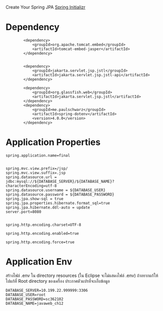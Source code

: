Create Your Spring JPA [Spring Initializr](https://start.spring.io) 
<h1>Dependency</h1>

```
        <dependency>
            <groupId>org.apache.tomcat.embed</groupId>
            <artifactId>tomcat-embed-jasper</artifactId>
        </dependency>


        <dependency>
            <groupId>jakarta.servlet.jsp.jstl</groupId>
            <artifactId>jakarta.servlet.jsp.jstl-api</artifactId>
        </dependency>

        <dependency>
            <groupId>org.glassfish.web</groupId>
            <artifactId>jakarta.servlet.jsp.jstl</artifactId>
        </dependency>
        <dependency>
            <groupId>me.paulschwarz</groupId>
            <artifactId>spring-dotenv</artifactId>
            <version>4.0.0</version>
        </dependency>
```
<h1>Application Properties</h1>

```
spring.application.name=final


spring.mvc.view.prefix=/jsp/
spring.mvc.view.suffix=.jsp
spring.datasource.url = jdbc:mysql://${DATABASE_SERVER}/${DATABASE_NAME}?characterEncoding=utf-8
spring.datasource.username = ${DATABASE_USER}
spring.datasource.password = ${DATABASE_PASSWORD}
spring.jpa.show-sql = true
spring.jpa.properties.hibernate.format_sql=true
spring.jpa.hibernate.ddl-auto = update
server.port=8080


spring.http.encoding.charset=UTF-8

spring.http.encoding.enabled=true

spring.http.encoding.force=true
```
<h1>Application Env</h1>
สร้างไฟล์ .env ใน directory resources (ใน Eclipse จะไม่แสดงไฟล์ .env)
ถ้าอยากแก้ให้ไปแก้ที่ Root directory ของเครื่อง
ประกาศตัวแปรที่จะเก็บข้อมูล

```
DATABASE_SERVER=10.199.22.999999:3306
DATABASE_USER=root
DATABASE_PASSWORD=sc362102
DATABASE_NAME=javaweb_ch12
```







